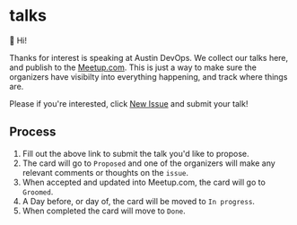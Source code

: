 # talks

:wave: Hi!

Thanks for interest is speaking at Austin DevOps. We collect our talks here, and publish
to the [Meetup.com][meetup]. This is just a way to make sure the organizers have visibilty
into everything happening, and track where things are.

Please if you're interested, click [New Issue][issues] and submit your talk!

## Process

1) Fill out the above link to submit the talk you'd like to propose.
2) The card will go to `Proposed` and one of the organizers will make any relevant comments or thoughts on the `issue`.
3) When accepted and updated into Meetup.com, the card will go to `Groomed`.
4) A Day before, or day of, the card will be moved to `In progress`.
5) When completed the card will move to `Done`.



[meetup]: https://www.meetup.com/austin-devops/
[issues]: https://github.com/Austin-Devops/talks/issues/new?assignees=&labels=&template=inital_request.md&title=%5BTitle%5D
